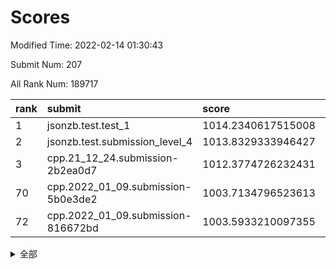 # Scores

Modified Time: 2022-02-14 01:30:43

Submit Num: 207

All Rank Num: 189717

| rank |               submit               |       score        |       sigma        | pk_num |
| :--- | :--------------------------------- | :----------------- | :----------------- | :----- |
| 1    | jsonzb.test.test_1                 | 1014.2340617515008 | 0.8567591405882535 | 3664   |
| 2    | jsonzb.test.submission_level_4     | 1013.8329333946427 | 0.8280020348995484 | 3665   |
| 3    | cpp.21_12_24.submission-2b2ea0d7   | 1012.3774726232431 | 0.8208101009270625 | 3662   |
| 70   | cpp.2022_01_09.submission-5b0e3de2 | 1003.7134796523613 | 0.733944256277835  | 3668   |
| 72   | cpp.2022_01_09.submission-816672bd | 1003.5933210097355 | 0.7030274360525314 | 3669   |


<details>
<summary>全部</summary>

| rank |                 submit                 |       score        |       sigma        | pk_num |
| :--- | :------------------------------------- | :----------------- | :----------------- | :----- |
| 1    | jsonzb.test.test_1                     | 1014.2340617515008 | 0.8567591405882535 | 3664   |
| 2    | jsonzb.test.submission_level_4         | 1013.8329333946427 | 0.8280020348995484 | 3665   |
| 3    | cpp.21_12_24.submission-2b2ea0d7       | 1012.3774726232431 | 0.8208101009270625 | 3662   |
| 4    | gobigger.level_3.submission_level_3_38 | 1012.0512537070952 | 0.7940200303807718 | 3665   |
| 5    | gobigger.level_3.submission_level_3_12 | 1012.0302793794486 | 0.791269828885965  | 3666   |
| 6    | gobigger.level_3.submission_level_3_16 | 1011.1396606930521 | 0.766793541024235  | 3668   |
| 7    | gobigger.level_3.submission_level_3_7  | 1010.9922374612033 | 0.7633930653827323 | 3668   |
| 8    | gobigger.level_3.submission_level_3_43 | 1010.8766726137021 | 0.7560401350334092 | 3669   |
| 9    | gobigger.level_3.submission_level_3_40 | 1010.63208260415   | 0.7711828312499476 | 3668   |
| 10   | gobigger.level_3.submission_level_3_47 | 1010.5722828342457 | 0.7827763401894557 | 3666   |
| 11   | gobigger.level_3.submission_level_3_19 | 1010.5703563102264 | 0.7666027911591725 | 3667   |
| 12   | gobigger.level_3.submission_level_3_3  | 1010.5680919054082 | 0.7513094164495681 | 3669   |
| 13   | gobigger.level_3.submission_level_3_10 | 1010.5122496714278 | 0.7623295976474088 | 3667   |
| 14   | gobigger.level_3.submission_level_3_23 | 1010.4340732717363 | 0.7824939610753424 | 3669   |
| 15   | gobigger.level_3.submission_level_3_29 | 1010.4113414770853 | 0.7685592507144435 | 3662   |
| 16   | gobigger.level_3.submission_level_3_9  | 1010.3521569305793 | 0.7775035708041903 | 3671   |
| 17   | gobigger.level_3.submission_level_3_2  | 1010.3269152460073 | 0.7785986741362033 | 3662   |
| 18   | gobigger.level_3.submission_level_3_4  | 1010.3257078787143 | 0.7491869500280098 | 3668   |
| 19   | gobigger.level_3.submission_level_3_11 | 1010.3253321836089 | 0.7890773640005789 | 3669   |
| 20   | gobigger.level_3.submission_level_3_20 | 1010.2880430604097 | 0.7549361139868378 | 3665   |
| 21   | gobigger.level_3.submission_level_3_30 | 1010.2290172163767 | 0.7620206580041254 | 3666   |
| 22   | gobigger.level_3.submission_level_3_13 | 1010.2145851983965 | 0.772929057898981  | 3666   |
| 23   | gobigger.level_3.submission_level_3_39 | 1010.1869807878417 | 0.7647933668925461 | 3664   |
| 24   | gobigger.level_3.submission_level_3_28 | 1010.1628411973976 | 0.7581179034144692 | 3662   |
| 25   | gobigger.level_3.submission_level_3_5  | 1010.1323876049115 | 0.7706103024775446 | 3664   |
| 26   | gobigger.level_3.submission_level_3_31 | 1010.1308707411193 | 0.7822492188693637 | 3664   |
| 27   | gobigger.level_3.submission_level_3_45 | 1010.112884911681  | 0.7680712269375222 | 3667   |
| 28   | gobigger.level_3.submission_level_3_35 | 1009.9458482518726 | 0.7725147823695133 | 3667   |
| 29   | gobigger.level_3.submission_level_3_26 | 1009.9004122444222 | 0.7753275027857917 | 3665   |
| 30   | gobigger.level_3.submission_level_3_49 | 1009.8353961383292 | 0.7670638801472853 | 3663   |
| 31   | gobigger.level_3.submission_level_3_42 | 1009.8110958983517 | 0.7575121771478477 | 3666   |
| 32   | gobigger.level_3.submission_level_3_6  | 1009.8003725871664 | 0.7502249621810982 | 3666   |
| 33   | gobigger.level_3.submission_level_3_24 | 1009.7791997668608 | 0.7468805893902297 | 3666   |
| 34   | gobigger.level_3.submission_level_3_15 | 1009.7082394113149 | 0.7910384100042351 | 3668   |
| 35   | gobigger.level_3.submission_level_3_27 | 1009.6839994526158 | 0.7695087647695519 | 3663   |
| 36   | gobigger.level_3.submission_level_3_46 | 1009.6612094359854 | 0.7543442453305101 | 3670   |
| 37   | gobigger.level_3.submission_level_3_17 | 1009.6166753952176 | 0.7501110598633505 | 3665   |
| 38   | gobigger.level_3.submission_level_3_36 | 1009.5347200462251 | 0.7538995009185517 | 3669   |
| 39   | gobigger.level_3.submission_level_3_41 | 1009.4819268596091 | 0.7513085556860154 | 3668   |
| 40   | gobigger.level_3.submission_level_3_1  | 1009.4798534407764 | 0.743962609483484  | 3667   |
| 41   | gobigger.level_3.submission_level_3_37 | 1009.4756792042363 | 0.7477117702842624 | 3663   |
| 42   | gobigger.level_3.submission_level_3_14 | 1009.4481045383276 | 0.7450080342569466 | 3668   |
| 43   | gobigger.level_3.submission_level_3_34 | 1009.3900913467384 | 0.760409423438234  | 3665   |
| 44   | gobigger.level_3.submission_level_3_21 | 1009.2285802710383 | 0.76715853712627   | 3672   |
| 45   | gobigger.level_3.submission_level_3_32 | 1009.2220673570858 | 0.7482078042923165 | 3666   |
| 46   | gobigger.level_3.submission_level_3_33 | 1009.05178310571   | 0.7474397380086261 | 3663   |
| 47   | gobigger.level_3.submission_level_3_0  | 1008.9954737122249 | 0.7488001854206574 | 3661   |
| 48   | gobigger.level_3.submission_level_3_18 | 1008.9683006941522 | 0.7508338618213584 | 3663   |
| 49   | gobigger.level_3.submission_level_3_8  | 1008.8498003325345 | 0.7393080660756385 | 3666   |
| 50   | gobigger.level_3.submission_level_3_44 | 1008.7558108402623 | 0.7315628732975932 | 3667   |
| 51   | gobigger.level_3.submission_level_3_48 | 1008.7058141388501 | 0.7582237871713163 | 3664   |
| 52   | gobigger.level_3.submission_level_3_25 | 1008.105839671249  | 0.7334389375389185 | 3669   |
| 53   | gobigger.level_3.submission_level_3_22 | 1008.0506568351616 | 0.7213354636757477 | 3663   |
| 54   | gobigger.level_1.submission_level_1_27 | 1004.7276604133403 | 0.7313752208239621 | 3670   |
| 55   | gobigger.level_1.submission_level_1_22 | 1004.6816203761889 | 0.7136776134337989 | 3668   |
| 56   | gobigger.level_1.submission_level_1_11 | 1004.4745984642148 | 0.7121239446066313 | 3666   |
| 57   | gobigger.level_1.submission_level_1_37 | 1004.396003122846  | 0.7125012974008645 | 3664   |
| 58   | gobigger.level_1.submission_level_1_6  | 1004.3365335820761 | 0.7190137502070775 | 3665   |
| 59   | gobigger.level_1.submission_level_1_2  | 1004.2271802640587 | 0.7122496759381971 | 3666   |
| 60   | gobigger.level_1.submission_level_1_47 | 1004.2157920096573 | 0.7257008732862151 | 3666   |
| 61   | gobigger.level_1.submission_level_1_23 | 1004.081774634053  | 0.7158713086100131 | 3663   |
| 62   | gobigger.level_1.submission_level_1_32 | 1004.0071338044555 | 0.7299809269817149 | 3663   |
| 63   | gobigger.level_1.submission_level_1_16 | 1004.0055746118608 | 0.708217676224793  | 3668   |
| 64   | gobigger.level_1.submission_level_1_4  | 1003.9496998846317 | 0.7276040645989285 | 3667   |
| 65   | gobigger.level_1.submission_level_1_29 | 1003.9314594671768 | 0.7120915403256238 | 3667   |
| 66   | gobigger.level_1.submission_level_1_39 | 1003.8819383637784 | 0.7221740675730544 | 3668   |
| 67   | gobigger.level_1.submission_level_1_49 | 1003.8564007940121 | 0.7132050642815043 | 3667   |
| 68   | gobigger.level_1.submission_level_1_24 | 1003.8070596111259 | 0.7141377859712613 | 3671   |
| 69   | gobigger.level_1.submission_level_1_34 | 1003.7605709170379 | 0.7036576773055295 | 3667   |
| 70   | cpp.2022_01_09.submission-5b0e3de2     | 1003.7134796523613 | 0.733944256277835  | 3668   |
| 71   | gobigger.level_1.submission_level_1_41 | 1003.6345482461124 | 0.7181085497186296 | 3669   |
| 72   | cpp.2022_01_09.submission-816672bd     | 1003.5933210097355 | 0.7030274360525314 | 3669   |
| 73   | gobigger.level_1.submission_level_1_1  | 1003.5928538511594 | 0.719421577991182  | 3665   |
| 74   | gobigger.level_1.submission_level_1_35 | 1003.4811094345276 | 0.711023264306558  | 3661   |
| 75   | gobigger.level_1.submission_level_1_17 | 1003.464790420088  | 0.7087593861776097 | 3666   |
| 76   | gobigger.level_1.submission_level_1_33 | 1003.4570007935286 | 0.7241469349701668 | 3663   |
| 77   | gobigger.level_1.submission_level_1_45 | 1003.3996859389922 | 0.7212445699499883 | 3668   |
| 78   | gobigger.level_1.submission_level_1_10 | 1003.3981371791078 | 0.7205772322636808 | 3666   |
| 79   | gobigger.level_1.submission_level_1_7  | 1003.329944669141  | 0.7203597386445665 | 3662   |
| 80   | gobigger.level_1.submission_level_1_42 | 1003.327707751242  | 0.7180690300406402 | 3666   |
| 81   | gobigger.level_1.submission_level_1_20 | 1003.3228764696357 | 0.7102789874187101 | 3667   |
| 82   | gobigger.level_1.submission_level_1_21 | 1003.2303868971588 | 0.7199652936544374 | 3660   |
| 83   | gobigger.level_1.submission_level_1_44 | 1003.1688578485514 | 0.7177305131970727 | 3670   |
| 84   | gobigger.level_1.submission_level_1_15 | 1002.969467364808  | 0.714440662805092  | 3661   |
| 85   | gobigger.level_1.submission_level_1_14 | 1002.9300171505193 | 0.7291307855238213 | 3660   |
| 86   | gobigger.level_1.submission_level_1_0  | 1002.6536821127722 | 0.7116729327076583 | 3666   |
| 87   | gobigger.level_1.submission_level_1_3  | 1002.6459941441335 | 0.7264273183319251 | 3670   |
| 88   | gobigger.level_1.submission_level_1_9  | 1002.5943056564913 | 0.7092337517715872 | 3661   |
| 89   | gobigger.level_1.submission_level_1_31 | 1002.5633862914058 | 0.7155257743052555 | 3663   |
| 90   | gobigger.level_1.submission_level_1_36 | 1002.4830751966725 | 0.7150042092575715 | 3666   |
| 91   | gobigger.level_1.submission_level_1_18 | 1002.4713114024578 | 0.7083164396608017 | 3668   |
| 92   | gobigger.level_1.submission_level_1_19 | 1002.4648967233612 | 0.7093872056721398 | 3671   |
| 93   | gobigger.level_1.submission_level_1_13 | 1002.4602667161373 | 0.724050350813255  | 3670   |
| 94   | gobigger.level_1.submission_level_1_5  | 1002.4340698794996 | 0.7114917600681732 | 3665   |
| 95   | gobigger.level_1.submission_level_1_48 | 1002.4317399633891 | 0.7028907196742772 | 3667   |
| 96   | gobigger.level_1.submission_level_1_30 | 1002.4105842323163 | 0.7121990705756324 | 3667   |
| 97   | gobigger.level_1.submission_level_1_40 | 1002.365472623677  | 0.7219721648520032 | 3666   |
| 98   | gobigger.level_1.submission_level_1_25 | 1002.1783726827958 | 0.7105966206428569 | 3667   |
| 99   | gobigger.level_1.submission_level_1_8  | 1002.173936418533  | 0.7018370311972493 | 3666   |
| 100  | gobigger.level_1.submission_level_1_46 | 1002.1652159293393 | 0.7129665338767542 | 3665   |
| 101  | gobigger.level_1.submission_level_1_38 | 1002.1378827844129 | 0.7019833578751328 | 3661   |
| 102  | gobigger.level_1.submission_level_1_26 | 1002.1294608584392 | 0.7095384778323378 | 3665   |
| 103  | gobigger.level_1.submission_level_1_43 | 1002.1086057905769 | 0.7045146294529481 | 3670   |
| 104  | gobigger.level_1.submission_level_1_12 | 1001.92204482189   | 0.7178721445759465 | 3666   |
| 105  | gobigger.level_1.submission_level_1_28 | 1001.5746768443295 | 0.7093634908356895 | 3668   |
| 106  | gobigger.random.submission_random_39   | 997.4204390040777  | 0.7095725904555426 | 3669   |
| 107  | gobigger.random.submission_random_12   | 997.235785834957   | 0.711539561845338  | 3668   |
| 108  | gobigger.random.submission_random_27   | 996.9965655466278  | 0.7074953350491379 | 3673   |
| 109  | gobigger.random.submission_random_0    | 996.9708229555531  | 0.7154869630840301 | 3663   |
| 110  | gobigger.random.submission_random_21   | 996.7583410371235  | 0.7088957594602697 | 3663   |
| 111  | gobigger.random.submission_random_15   | 996.690109377705   | 0.702855309151975  | 3665   |
| 112  | gobigger.random.submission_random_6    | 996.6648932233704  | 0.7130346063636003 | 3665   |
| 113  | gobigger.random.submission_random_19   | 996.6415057626242  | 0.6986060841862988 | 3666   |
| 114  | gobigger.random.submission_random_25   | 996.5203918602977  | 0.7269039075912422 | 3662   |
| 115  | gobigger.random.submission_random_22   | 996.4640722516846  | 0.7142189642522956 | 3666   |
| 116  | gobigger.random.submission_random_44   | 996.461028090853   | 0.7146693648349673 | 3667   |
| 117  | gobigger.random.submission_random_13   | 996.4187256969057  | 0.6968198469468331 | 3664   |
| 118  | gobigger.random.submission_random_36   | 996.3845719764812  | 0.7177042227367966 | 3669   |
| 119  | gobigger.random.submission_random_8    | 996.2385809946179  | 0.701803660576298  | 3666   |
| 120  | gobigger.random.submission_random_5    | 996.1434681446354  | 0.7213826324366619 | 3666   |
| 121  | gobigger.random.submission_random_38   | 996.0700985451027  | 0.7019847181284283 | 3667   |
| 122  | gobigger.random.submission_random_40   | 996.0690426813424  | 0.7107893541296392 | 3670   |
| 123  | gobigger.random.submission_random_18   | 996.0562514422811  | 0.718763220803085  | 3664   |
| 124  | gobigger.random.submission_random_29   | 996.0338590464896  | 0.7095323848483528 | 3665   |
| 125  | gobigger.random.submission_random_31   | 996.0179922780562  | 0.7158225330467362 | 3669   |
| 126  | gobigger.random.submission_random_26   | 995.9632136009672  | 0.7130130582823175 | 3661   |
| 127  | gobigger.random.submission_random_28   | 995.9405609632806  | 0.6991212300032568 | 3669   |
| 128  | gobigger.random.submission_random_17   | 995.898972273303   | 0.7131578584146477 | 3667   |
| 129  | gobigger.random.submission_random_4    | 995.8293530495126  | 0.7060322704380738 | 3667   |
| 130  | gobigger.random.submission_random_34   | 995.7431516601978  | 0.7165373993988152 | 3669   |
| 131  | gobigger.random.submission_random_33   | 995.7318367803745  | 0.7053530535452673 | 3668   |
| 132  | gobigger.random.submission_random_20   | 995.7194936815146  | 0.7184269281021872 | 3665   |
| 133  | gobigger.random.submission_random_23   | 995.6897478015476  | 0.7295790707793844 | 3662   |
| 134  | gobigger.random.submission_random_37   | 995.6696301176626  | 0.7269615887810419 | 3664   |
| 135  | gobigger.random.submission_random_35   | 995.6445328943266  | 0.723905649611879  | 3672   |
| 136  | gobigger.random.submission_random_46   | 995.5378025486589  | 0.7004425318611422 | 3663   |
| 137  | gobigger.random.submission_random_2    | 995.5261618437727  | 0.7104764551400509 | 3664   |
| 138  | gobigger.random.submission_random_30   | 995.5211193375447  | 0.7009934554046633 | 3664   |
| 139  | gobigger.random.submission_random_10   | 995.4854438426536  | 0.7161422631956398 | 3668   |
| 140  | gobigger.random.submission_random_1    | 995.4698596406413  | 0.7257807151608668 | 3662   |
| 141  | gobigger.random.submission_random_42   | 995.4429161230275  | 0.7136506718236457 | 3669   |
| 142  | gobigger.random.submission_random_49   | 995.4181184360604  | 0.7029423080001945 | 3667   |
| 143  | gobigger.random.submission_random_32   | 995.4088696442016  | 0.7186716678067989 | 3668   |
| 144  | gobigger.random.submission_random_16   | 995.3587606404556  | 0.71241166638158   | 3665   |
| 145  | gobigger.random.submission_random_43   | 995.3067337173194  | 0.7236798297224312 | 3666   |
| 146  | gobigger.random.submission_random_47   | 995.2545527867399  | 0.7077421673194312 | 3661   |
| 147  | gobigger.random.submission_random_24   | 995.216927199613   | 0.7215757944481511 | 3665   |
| 148  | gobigger.random.submission_random_7    | 995.2083781055383  | 0.7163004963328363 | 3670   |
| 149  | gobigger.random.submission_random_41   | 995.2064321798749  | 0.7066101690461819 | 3666   |
| 150  | gobigger.random.submission_random_11   | 995.1361987049391  | 0.7005732266240182 | 3672   |
| 151  | gobigger.random.submission_random_45   | 995.0937608334248  | 0.7176649392298757 | 3664   |
| 152  | gobigger.random.submission_random_3    | 994.9686271535566  | 0.729677293343236  | 3669   |
| 153  | gobigger.random.submission_random_48   | 994.7015129411471  | 0.6997998807064443 | 3667   |
| 154  | gobigger.random.submission_random_14   | 994.5241648925606  | 0.7041796024861807 | 3667   |
| 155  | gobigger.random.submission_random_9    | 994.3893221518638  | 0.7212493616745406 | 3664   |
| 156  | gobigger.level_2.submission_level_2_49 | 994.3655495526448  | 0.7278121871872304 | 3670   |
| 157  | gobigger.level_2.submission_level_2_31 | 994.0733054131673  | 0.7417593234135862 | 3666   |
| 158  | gobigger.level_2.submission_level_2_16 | 993.953365462165   | 0.7463277314107941 | 3663   |
| 159  | gobigger.level_2.submission_level_2_24 | 993.7286770387707  | 0.7237865214136787 | 3660   |
| 160  | gobigger.level_2.submission_level_2_8  | 993.596375662538   | 0.7310093116429293 | 3662   |
| 161  | gobigger.level_2.submission_level_2_36 | 993.5129398497204  | 0.742318488500462  | 3670   |
| 162  | gobigger.level_2.submission_level_2_4  | 993.4604672456202  | 0.7333413574680944 | 3670   |
| 163  | gobigger.level_2.submission_level_2_38 | 993.4214904388796  | 0.7366742553267377 | 3668   |
| 164  | gobigger.level_2.submission_level_2_17 | 993.2370594740574  | 0.7410415743540603 | 3666   |
| 165  | gobigger.level_2.submission_level_2_40 | 993.1913070011484  | 0.7308495292345458 | 3667   |
| 166  | gobigger.level_2.submission_level_2_44 | 993.1019711508925  | 0.7420376940336512 | 3665   |
| 167  | gobigger.level_2.submission_level_2_1  | 993.028540572627   | 0.735705769834743  | 3667   |
| 168  | gobigger.level_2.submission_level_2_25 | 992.9829349223759  | 0.7368295840969986 | 3664   |
| 169  | gobigger.level_2.submission_level_2_9  | 992.9394260425516  | 0.7253840853947057 | 3666   |
| 170  | gobigger.level_2.submission_level_2_14 | 992.9188235453722  | 0.7394903767593202 | 3666   |
| 171  | gobigger.level_2.submission_level_2_26 | 992.8479854588799  | 0.7298125829542986 | 3662   |
| 172  | gobigger.level_2.submission_level_2_23 | 992.798824223197   | 0.7245508551340047 | 3666   |
| 173  | gobigger.level_2.submission_level_2_10 | 992.7168117409379  | 0.7416884845141771 | 3664   |
| 174  | gobigger.level_2.submission_level_2_12 | 992.6999461305062  | 0.7329773917656778 | 3666   |
| 175  | gobigger.level_2.submission_level_2_5  | 992.698956208187   | 0.7507931294355165 | 3667   |
| 176  | gobigger.level_2.submission_level_2_39 | 992.4926384532482  | 0.7482441584457437 | 3662   |
| 177  | gobigger.level_2.submission_level_2_42 | 992.4604303124684  | 0.7291712018149153 | 3667   |
| 178  | gobigger.level_2.submission_level_2_27 | 992.4049501165676  | 0.7411731626792255 | 3665   |
| 179  | gobigger.level_2.submission_level_2_47 | 992.3435795295142  | 0.7542496066155628 | 3672   |
| 180  | gobigger.level_2.submission_level_2_37 | 992.3147230968527  | 0.7448571188279747 | 3668   |
| 181  | gobigger.level_2.submission_level_2_13 | 992.2642649823441  | 0.7417716735338288 | 3659   |
| 182  | gobigger.level_2.submission_level_2_30 | 992.1770877968519  | 0.7393641227994886 | 3663   |
| 183  | gobigger.level_2.submission_level_2_45 | 992.1559248679571  | 0.7381954588330324 | 3671   |
| 184  | gobigger.level_2.submission_level_2_15 | 992.0442447255607  | 0.7425128682860374 | 3665   |
| 185  | gobigger.level_2.submission_level_2_43 | 992.0289124947911  | 0.7433958110413471 | 3664   |
| 186  | gobigger.level_2.submission_level_2_28 | 992.0096580052775  | 0.7460732592057743 | 3671   |
| 187  | gobigger.level_2.submission_level_2_46 | 991.9716458097488  | 0.7288846988367532 | 3668   |
| 188  | gobigger.level_2.submission_level_2_32 | 991.9535146490313  | 0.7550436572750817 | 3667   |
| 189  | gobigger.level_2.submission_level_2_21 | 991.8214556679994  | 0.7591216734597054 | 3665   |
| 190  | gobigger.level_2.submission_level_2_2  | 991.7592036168284  | 0.7474344856197672 | 3661   |
| 191  | gobigger.level_2.submission_level_2_22 | 991.7194040305715  | 0.7582177353678674 | 3669   |
| 192  | gobigger.level_2.submission_level_2_48 | 991.6381412062055  | 0.760674150553304  | 3664   |
| 193  | gobigger.level_2.submission_level_2_29 | 991.5482988435227  | 0.7471129921313032 | 3666   |
| 194  | gobigger.level_2.submission_level_2_3  | 991.5455726147263  | 0.7425336891387839 | 3670   |
| 195  | gobigger.level_2.submission_level_2_6  | 991.5296360411032  | 0.7621219262071766 | 3662   |
| 196  | gobigger.level_2.submission_level_2_20 | 991.4119709452149  | 0.7612919143089495 | 3668   |
| 197  | gobigger.level_2.submission_level_2_35 | 991.3452715737051  | 0.749103347188969  | 3667   |
| 198  | gobigger.level_2.submission_level_2_7  | 991.3052318374703  | 0.7595326741433742 | 3671   |
| 199  | gobigger.level_2.submission_level_2_0  | 991.2454138376064  | 0.7445665438218416 | 3667   |
| 200  | gobigger.level_2.submission_level_2_11 | 991.1727698226239  | 0.7637724169581075 | 3669   |
| 201  | gobigger.level_2.submission_level_2_18 | 991.130098357307   | 0.7496890730478866 | 3664   |
| 202  | gobigger.level_2.submission_level_2_19 | 991.0017597748773  | 0.7541823028762003 | 3665   |
| 203  | gobigger.level_2.submission_level_2_41 | 990.9287343386089  | 0.7527943001997498 | 3666   |
| 204  | gobigger.level_2.submission_level_2_34 | 990.8755462305231  | 0.7478325777570206 | 3665   |
| 205  | gobigger.level_2.submission_level_2_33 | 990.5250084184969  | 0.7610181892961583 | 3667   |
| 206  | gobigger.none.submission_none_1        | 978.1804893766644  | 1.2037393321906613 | 3661   |
| 207  | gobigger.none.submission_none_0        | 975.7108540351355  | 1.5013629791587992 | 3664   |

</details>